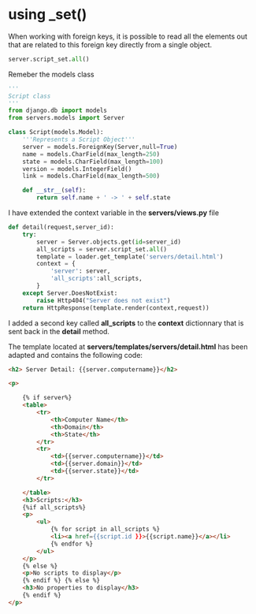 # using _set()

When working with foreign keys, it is possible to read all the elements out that are related to this foreign key directly from a single object.



```python
server.script_set.all()
```

Remeber the models class

```python
'''
Script class
'''
from django.db import models
from servers.models import Server

class Script(models.Model):
    '''Represents a Script Object'''
    server = models.ForeignKey(Server,null=True)
    name = models.CharField(max_length=250)
    state = models.CharField(max_length=100)
    version = models.IntegerField()
    link = models.CharField(max_length=500) 

    def __str__(self):
        return self.name + ' -> ' + self.state
```

I have extended the context variable in the **servers/views.py** file

```python
def detail(request,server_id):
    try: 
        server = Server.objects.get(id=server_id)
        all_scripts = server.script_set.all()
        template = loader.get_template('servers/detail.html')
        context = {
            'server': server,
            'all_scripts':all_scripts,
        }  
    except Server.DoesNotExist:
        raise Http404("Server does not exist")
    return HttpResponse(template.render(context,request))
```

I added a second key called **all_scripts** to the **context** dictionnary that is sent back in the **detail** method.

The template located at **servers/templates/servers/detail.html** has been adapted and contains the following code:

```HTML
<h2> Server Detail: {{server.computername}}</h2>

<p>

    {% if server%}
    <table>
        <tr>
            <th>Computer Name</th>
            <th>Domain</th>
            <th>State</th>
        </tr>
        <tr>
            <td>{{server.computername}}</td>
            <td>{{server.domain}}</td>
            <td>{{server.state}}</td>
        </tr>

    </table>
    <h3>Scripts:</h3>
    {%if all_scripts%}
    <p>
        <ul>
            {% for script in all_scripts %}
            <li><a href={{script.id }}>{{script.name}}</a></li>
            {% endfor %}
        </ul>
    </p>
    {% else %}
    <p>No scripts to display</p>
    {% endif %} {% else %}
    <h3>No properties to display</h3>
    {% endif %}
</p>
```